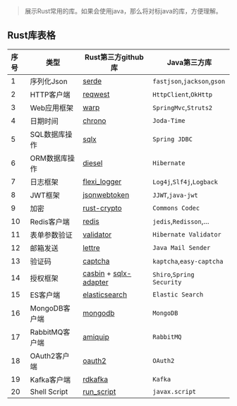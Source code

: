 > 展示Rust常用的库。如果会使用java，那么将对标java的库，方便理解。

## Rust库表格

| 序号 | 类型           | Rust第三方github库                                           | Java第三方库                |
| :--- | -------------- | ------------------------------------------------------------ | --------------------------- |
| 1    | 序列化Json     | [serde](https://github.com/serde-rs/serde)                   | `fastjson`,`jackson`,`gson` |
| 2    | HTTP客户端     | [reqwest](https://github.com/seanmonstar/reqwest)            | `HttpClient`,`OkHttp`       |
| 3    | Web应用框架    | [warp](https://github.com/seanmonstar/warp)                  | `SpringMvc`,`Struts2`       |
| 4    | 日期时间       | [chrono](https://github.com/chronotope/chrono)               | `Joda-Time`                 |
| 5    | SQL数据库操作  | [sqlx](https://github.com/launchbadge/sqlx)                  | `Spring JDBC`               |
| 6    | ORM数据库操作  | [diesel](https://github.com/diesel-rs/diesel)                | `Hibernate`                 |
| 7    | 日志框架       | [flexi_logger](https://github.com/emabee/flexi_logger)       | `Log4j`,`Slf4j`,`Logback`   |
| 8    | JWT框架        | [jsonwebtoken](https://github.com/Keats/jsonwebtoken)        | `JJWT`,`java-jwt`           |
| 9    | 加密           | [rust-crypto](https://github.com/DaGenix/rust-crypto/)       | `Commons Codec`             |
| 10   | Redis客户端    | [redis](https://github.com/mitsuhiko/redis-rs)               | `jedis`,`Redisson`,...      |
| 11   | 表单参数验证   | [validator](https://github.com/Keats/validator)              | `Hibernate Validator`       |
| 12   | 邮箱发送       | [lettre](https://github.com/lettre/lettre)                   | `Java Mail Sender`          |
| 13   | 验证码         | [captcha](https://github.com/daniel-e/captcha)               | `kaptcha`,`easy-captcha`    |
| 14   | 授权框架       | [casbin](https://github.com/casbin/casbin-rs) + [sqlx-adapter](https://github.com/casbin-rs/sqlx-adapter) | `Shiro`,`Spring Security`   |
| 15   | ES客户端       | [elasticsearch](https://github.com/elastic/elasticsearch-rs) | `Elastic Search`            |
| 16   | MongoDB客户端  | [mongodb](https://github.com/mongodb/mongo-rust-driver)      | `MongoDB`                   |
| 17   | RabbitMQ客户端 | [amiquip](https://github.com/jgallagher/amiquip)             | `RabbitMQ`                  |
| 18   | OAuth2客户端   | [oauth2](https://github.com/ramosbugs/oauth2-rs)             | `OAuth2`                    |
| 19   | Kafka客户端    | [rdkafka](https://github.com/fede1024/rust-rdkafka)          | `Kafka`                     |
| 20   | Shell Script   | [run_script](https://github.com/sagiegurari/run_script)      | `javax.script`              |



